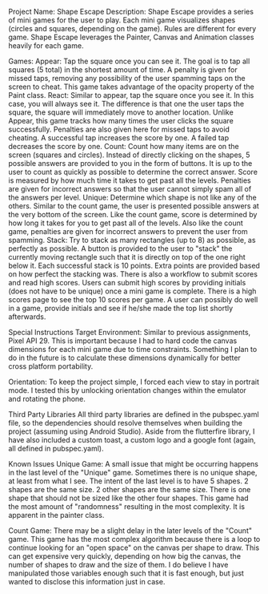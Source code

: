 Project Name: Shape Escape
Description:
Shape Escape provides a series of mini games for the user to play. Each mini game visualizes shapes (circles and squares, depending on the game). Rules are different for every game. Shape Escape leverages the Painter, Canvas and Animation classes heavily for each game.

Games:
Appear: Tap the square once you can see it. The goal is to tap all squares (5 total) in the shortest amount of time. A penalty is given for missed taps, removing any possibility of the user spamming taps on the screen to cheat. This game takes advantage of the opacity property of the Paint class.
React: Similar to appear, tap the square once you see it. In this case, you will always see it. The difference is that one the user taps the square, the square will immediately move to another location. Unlike Appear, this game tracks how many times the user clicks the square successfully. Penalties are also given here for missed taps to avoid cheating. A successful tap increases the score by one. A failed tap decreases the score by one.
Count: Count how many items are on the screen (squares and circles). Instead of directly clicking on the shapes, 5 possible answers are provided to you in the form of buttons. It is up to the user to count as quickly as possible to determine the correct answer. Score is measured by how much time it takes to get past all the levels. Penalties are given for incorrect answers so that the user cannot simply spam all of the answers per level.
Unique: Determine which shape is not like any of the others. Similar to the count game, the user is presented possible answers at the very bottom of the screen. Like the count game, score is determined by how long it takes for you to get past all of the levels. Also like the count game, penalties are given for incorrect answers to prevent the user from spamming.
Stack: Try to stack as many rectangles (up to 8) as possible, as perfectly as possible. A button is provided to the user to "stack" the currently moving rectangle such that it is directly on top of the one right below it. Each successful stack is 10 points. Extra points are provided based on how perfect the stacking was.
There is also a workflow to submit scores and read high scores. Users can submit high scores by providing initials (does not have to be unique) once a mini game is complete. There is a high scores page to see the top 10 scores per game. A user can possibly do well in a game, provide initials and see if he/she made the top list shortly afterwards.

Special Instructions
Target Environment: Similar to previous assignments, Pixel API 29. This is important because I had to hard code the canvas dimensions for each mini game due to time constraints. Something I plan to do in the future is to calculate these dimensions dynamically for better cross platform portability.

Orientation: To keep the project simple, I forced each view to stay in portrait mode. I tested this by unlocking orientation changes within the emulator and rotating the phone.

Third Party Libraries
All third party libraries are defined in the pubspec.yaml file, so the dependencies should resolve themselves when building the project (assuming using Android Studio). Aside from the flutterfire library, I have also included a custom toast, a custom logo and a google font (again, all defined in pubspec.yaml).

Known Issues
Unique Game: A small issue that might be occurring happens in the last level of the "Unique" game. Sometimes there is no unique shape, at least from what I see. The intent of the last level is to have 5 shapes. 2 shapes are the same size. 2 other shapes are the same size. There is one shape that should not be sized like the other four shapes. This game had the most amount of "randomness" resulting in the most complexity. It is apparent in the painter class.

Count Game: There may be a slight delay in the later levels of the "Count" game. This game has the most complex algorithm because there is a loop to continue looking for an "open space" on the canvas per shape to draw. This can get expensive very quickly, depending on how big the canvas, the number of shapes to draw and the size of them. I do believe I have manipulated those variables enough such that it is fast enough, but just wanted to disclose this information just in case.
